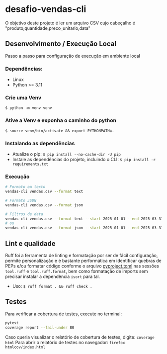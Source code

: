 # desafio-vendas-cli

O objetivo deste projeto é ler um arquivo CSV cujo cabeçalho é "produto,quantidade,preco_unitario,data"

## Desenvolvimento / Execução Local
Passo a passo para configuração de execução em ambiente local

### Dependências:
- Linux
- Python >= 3.11

### Crie uma Venv
`$ python -m venv venv`

### Ative a Venv e exponha o caminho do python
`$ source venv/bin/activate && export PYTHONPATH=.`

### Instalando as dependências
- Atualize o pip: `$ pip install --no-cache-dir -U pip`
- Instale as dependências do projeto, incluindo o CLI: `$ pip install -r requirements.txt`

### Execução
```bash
# Formato em texto
vendas-cli vendas.csv --format text

# Formato JSON
vendas-cli vendas.csv --format json

# Filtros de data
vendas-cli vendas.csv --format text --start 2025-01-01 --end 2025-03-31
# ou
vendas-cli vendas.csv --format json --start 2025-01-01 --end 2025-03-31
```


## Lint e qualidade
Ruff foi a ferramenta de linting e formatação por ser de fácil configuração, permite personalização e é bastante performática em identificar quebras de PEPs e/ou formatar código conforme o arquivo [pyproject.toml](pyproject.toml) nas sessões `tool.ruff` e `tool.ruff.format`, bem como formatação de imports sem precisar instalar a dependência `isort` para tal.

- Uso: `$ ruff format . && ruff check .`

## Testes
Para verificar a cobertura de testes, execute no terminal:
```bash
pytest
coverage report --fail-under 80
```
Caso queria visualizar o relatório de cobertura de testes, digite:
`coverage html`
Para abrir o relatório de testes no navegador:
`firefox htmlcov/index.html` 
